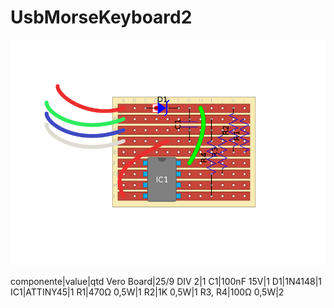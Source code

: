 # UsbMorseKeyboard2
![diagrama](diagrama.png)

componente|value|qtd
Vero Board|25/9 DIV 2|1	
C1|100nF 15V|1
D1|1N4148|1
IC1|ATTINY45|1
R1|470Ω 0,5W|1
R2|1K 0,5W|1
R3, R4|100Ω 0,5W|2
